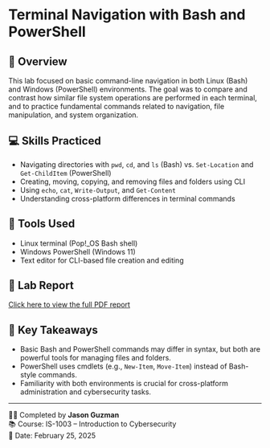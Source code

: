 # Terminal Navigation with Bash and PowerShell

## 📝 Overview
This lab focused on basic command-line navigation in both Linux (Bash) and Windows (PowerShell) environments. The goal was to compare and contrast how similar file system operations are performed in each terminal, and to practice fundamental commands related to navigation, file manipulation, and system organization.

## 💻 Skills Practiced
- Navigating directories with `pwd`, `cd`, and `ls` (Bash) vs. `Set-Location` and `Get-ChildItem` (PowerShell)
- Creating, moving, copying, and removing files and folders using CLI
- Using `echo`, `cat`, `Write-Output`, and `Get-Content`
- Understanding cross-platform differences in terminal commands

## 🧪 Tools Used
- Linux terminal (Pop!_OS Bash shell)
- Windows PowerShell (Windows 11)
- Text editor for CLI-based file creation and editing

## 📄 Lab Report
[Click here to view the full PDF report](navigation-lab-jasonguzman.pdf)

## 🎯 Key Takeaways
- Basic Bash and PowerShell commands may differ in syntax, but both are powerful tools for managing files and folders.
- PowerShell uses cmdlets (e.g., `New-Item`, `Move-Item`) instead of Bash-style commands.
- Familiarity with both environments is crucial for cross-platform administration and cybersecurity tasks.

---

👨‍🎓 Completed by **Jason Guzman**  
📚 Course: IS-1003 – Introduction to Cybersecurity  
📅 Date: February 25, 2025
